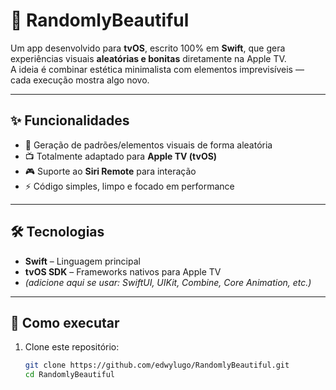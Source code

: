 # 🎲 RandomlyBeautiful

Um app desenvolvido para **tvOS**, escrito 100% em **Swift**, que gera experiências visuais **aleatórias e bonitas** diretamente na Apple TV.  
A ideia é combinar estética minimalista com elementos imprevisíveis — cada execução mostra algo novo.

---

## ✨ Funcionalidades

- 🎨 Geração de padrões/elementos visuais de forma aleatória  
- 📺 Totalmente adaptado para **Apple TV (tvOS)**  
- 🎮 Suporte ao **Siri Remote** para interação  
- ⚡ Código simples, limpo e focado em performance  

---

## 🛠️ Tecnologias

- **Swift** – Linguagem principal  
- **tvOS SDK** – Frameworks nativos para Apple TV  
- *(adicione aqui se usar: SwiftUI, UIKit, Combine, Core Animation, etc.)*  

---

## 🚀 Como executar

1. Clone este repositório:
   ```bash
   git clone https://github.com/edwylugo/RandomlyBeautiful.git
   cd RandomlyBeautiful
